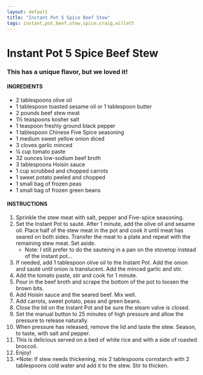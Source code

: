 ```yaml
---
layout: default
title: "Instant Pot 5 Spice Beef Stew"
tags: instant,pot,beef,stew,spice,craig,willett
---
```

# Instant Pot 5 Spice Beef Stew

### This has a unique flavor, but we loved it!

#### INGREDIENTS
- 2 tablespoons olive oil
- 1 tablespoon toasted sesame oil or 1 tablespoon butter
- 2 pounds beef stew meat
- 1½ teaspoons kosher salt
- 1 teaspoon freshly ground black pepper
- 1 tablespoon Chinese Five Spice seasoning
- 1 medium sweet yellow onion diced
- 3 cloves garlic minced
- ¼ cup tomato paste
- 32 ounces low-sodium beef broth
- 3 tablespoons Hoisin sauce
- 1 cup scrubbed and chopped carrots
- 1 sweet potato peeled and chopped
- 1 small bag of frozen peas
- 1 small bag of frozen green beans

#### INSTRUCTIONS
1. Sprinkle the stew meat with salt, pepper and Five-spice seasoning.
2. Set the Instant Pot to sauté. After 1 minute, add the olive oil and sesame oil. Place half of the stew meat in the pot and cook it until meat has seared on both sides. Transfer the meat to a plate and repeat with the remaining stew meat. Set aside.
    - Note:  I still prefer to do the sauteing in a pan on the stovetop instead of the instant pot...
3. If needed, add 1 tablespoon olive oil to the Instant Pot. Add the onion and sauté until onion is translucent. Add the minced garlic and stir.
4. Add the tomato paste, stir and cook for 1 minute.
5. Pour in the beef broth and scrape the bottom of the pot to loosen the brown bits.
6. Add Hoisin sauce and the seared beef. Mix well.
7. Add carrots, sweet potato, peas and green beans.
8. Close the lid on the Instant Pot and be sure the steam valve is closed.
9. Set the manual button to 25 minutes of high pressure and allow the pressure to release naturally.
10. When pressure has released, remove the lid and taste the stew. Season, to taste, with salt and pepper.
11. This is delicious served on a bed of white rice and with a side of roasted broccoli.
12. Enjoy!
13. *Note: If stew needs thickening, mix 2 tablespoons cornstarch with 2 tablespoons cold water and add it to the stew. Stir to thicken.
